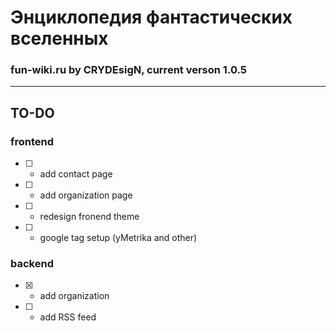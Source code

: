 # Энциклопедия фантастических вселенных

### fun-wiki.ru by CRYDEsigN, current verson 1.0.5
---

## TO-DO 

### frontend 

-   [ ] -   add contact page
-   [ ] -   add organization page
-   [ ] -   redesign fronend theme
-   [ ] -   google tag setup (yMetrika and other)

### backend

-   [x] -   add organization
-   [ ] -   add RSS feed

